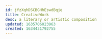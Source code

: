 ```yaml
---
id: jfzXqhDSCBGHhEswdBqje
title: CreativeWork
desc: a literary or artistic composition
updated: 1635706023963
created: 1634431792755
---
```





